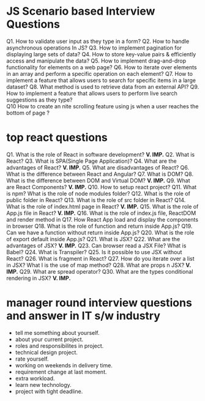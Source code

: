 # JS Scenario based Interview Questions 
Q1. How to validate user input as they type in a form? 
Q2. How to handle asynchronous operations In JS? 
Q3. How to implement pagination for displaying large sets of data? 
Q4. How to store key-value pairs & efficiently access and manipulate the data? 
Q5. How to implement drag-and-drop functionality for elements on a web page? 
Q6. How to iterate over elements in an array and perform a specific operation on each element? 
Q7. How to implement a feature that allows users to search for specific items in a large dataset? 
Q8. What method is used to retrieve data from an external API? 
Q9. How to implement a feature that allows users to perform live search suggestions as they type?  
Q10 How to create an nite scrolling feature using js when a user reaches the bottom of page ?

# top react questions 
Q1. What is the role of React in software development? **V. IMP.** 
Q2. What is React? 
Q3. What is SPA(Single Page Application)? 
Q4. What are the advantages of React? **V. IMP.** 
Q5. What are disadvantages of React? 
Q6. What is the difference between React and Angular? 
Q7. What is DOM? 
Q8. What is the difference between DOM and Virtual DOM? **V. IMP.** 
Q9. What are React Components? **V. IMP.** 
Q10. How to setup react project?
Q11. What is npm? What is the role of node modules folder? 
Q12. What is the role of public folder in React? 
Q13. What is the role of src folder in React? 
Q14. What is the role of index.html page in React? **V. IMP.** 
Q15. What is the role of App.js file in React? **V. IMP.** 
Q16. What is the role of index.js file, ReactDOM and render method in 
Q17. How React App load and display the components in browser
Q18. What is the role of function and return inside App.js? 
Q19. Can we have a function without return inside App.js? 
Q20. What is the role of export default inside App.js? 
Q21. What is JSX? 
Q22. What are the advantages of JSX? **V. IMP.** 
Q23. Can browser read a JSX File? What is Babel? 
Q24. What is Transpiler? 
Q25. Is it possible to use JSX without React? 
Q26. What is fragment in React? 
Q27. How do you iterate over a list in JSX? What I is the use of map method? 
Q28. What are props n JSX? **V. IMP.** 
Q29. What are spread operator? 
Q30. What are the types conditional rendering in JSX? **V. IMP.**

# manager round interview questions and answer in IT s/w industry 
- tell me something about yourself.
- about your current project.
- roles and responsibilites in project.
- technical design project.
- rate yourself.
- working on weekends in delivery time.
- requirement change at last moment.
- extra workload.
- learn new technology.
- project with tight deadline.